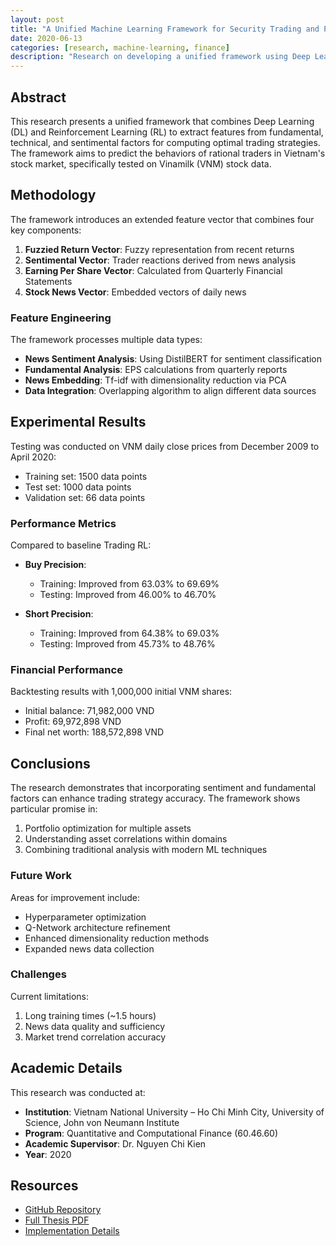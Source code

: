 ```yaml
---
layout: post
title: "A Unified Machine Learning Framework for Security Trading and Predicting Traders' Strategies"
date: 2020-06-13
categories: [research, machine-learning, finance]
description: "Research on developing a unified framework using Deep Learning and Reinforcement Learning to predict trading strategies in Vietnam's stock market"
---
```


## Abstract

This research presents a unified framework that combines Deep Learning (DL) and Reinforcement Learning (RL) to extract features from fundamental, technical, and sentimental factors for computing optimal trading strategies. The framework aims to predict the behaviors of rational traders in Vietnam's stock market, specifically tested on Vinamilk (VNM) stock data.

## Methodology

The framework introduces an extended feature vector that combines four key components:

1. **Fuzzied Return Vector**: Fuzzy representation from recent returns
2. **Sentimental Vector**: Trader reactions derived from news analysis
3. **Earning Per Share Vector**: Calculated from Quarterly Financial Statements
4. **Stock News Vector**: Embedded vectors of daily news

### Feature Engineering

The framework processes multiple data types:

- **News Sentiment Analysis**: Using DistilBERT for sentiment classification
- **Fundamental Analysis**: EPS calculations from quarterly reports
- **News Embedding**: Tf-idf with dimensionality reduction via PCA
- **Data Integration**: Overlapping algorithm to align different data sources

## Experimental Results

Testing was conducted on VNM daily close prices from December 2009 to April 2020:
- Training set: 1500 data points
- Test set: 1000 data points
- Validation set: 66 data points

### Performance Metrics

Compared to baseline Trading RL:

- **Buy Precision**:
  - Training: Improved from 63.03% to 69.69%
  - Testing: Improved from 46.00% to 46.70%

- **Short Precision**:
  - Training: Improved from 64.38% to 69.03%
  - Testing: Improved from 45.73% to 48.76%

### Financial Performance

Backtesting results with 1,000,000 initial VNM shares:
- Initial balance: 71,982,000 VND
- Profit: 69,972,898 VND
- Final net worth: 188,572,898 VND

## Conclusions

The research demonstrates that incorporating sentiment and fundamental factors can enhance trading strategy accuracy. The framework shows particular promise in:

1. Portfolio optimization for multiple assets
2. Understanding asset correlations within domains
3. Combining traditional analysis with modern ML techniques

### Future Work

Areas for improvement include:
- Hyperparameter optimization
- Q-Network architecture refinement
- Enhanced dimensionality reduction methods
- Expanded news data collection

### Challenges

Current limitations:
1. Long training times (~1.5 hours)
2. News data quality and sufficiency
3. Market trend correlation accuracy

## Academic Details

This research was conducted at:
- **Institution**: Vietnam National University – Ho Chi Minh City, University of Science, John von Neumann Institute
- **Program**: Quantitative and Computational Finance (60.46.60)
- **Academic Supervisor**: Dr. Nguyen Chi Kien
- **Year**: 2020

## Resources

- [GitHub Repository](https://github.com/luvl/unified-trading-framework)
- [Full Thesis PDF](https://drive.google.com/file/d/1Rxw7tvM3099F19rPVOjS0F-FXQ5Rfvv1/view)
- [Implementation Details](https://github.com/luvl/unified-trading-framework/blob/master/README.md)

